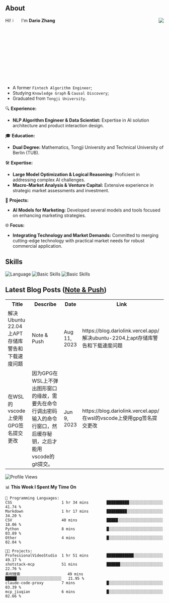 ## About

<img align="right" src="https://github-readme-stats.vercel.app/api?username=dario-github&show_icons=true&bg_color=00000000&hide_title=true&hide_border=true&include_all_commits=true&count_private=true&theme=transparent" />

Hi! <img src="https://media.giphy.com/media/hvRJCLFzcasrR4ia7z/giphy.gif" width="5%"> I'm **Dario Zhang**

- A former `Fintech Algorithm Engineer`;
- Studying `Knowledge Graph` & `Causal Discovery`;
- Graduated from `Tongji University`.

🔍 **Experience:**
- **NLP Algorithm Engineer & Data Scientist:** Expertise in AI solution architecture and product interaction design.

🎓 **Education:**
- **Dual Degree:** Mathematics, Tongji University and Technical University of Berlin (TUB).

🛠️ **Expertise:**
- **Large Model Optimization & Logical Reasoning:** Proficient in addressing complex AI challenges.
- **Macro-Market Analysis & Venture Capital:** Extensive experience in strategic market assessments and investment.

🚀 **Projects:**
- **AI Models for Marketing:** Developed several models and tools focused on enhancing marketing strategies.

🌐 **Focus:**
- **Integrating Technology and Market Demands:** Committed to merging cutting-edge technology with practical market needs for robust commercial application.


## Skills

![Language](https://skillicons.dev/icons?i=py,matlab,pytorch,latex,regex,mysql,sqlite)
![Basic Skills](https://skillicons.dev/icons?i=bash,git,linux,md)
![Basic Skills](https://skillicons.dev/icons?i=vim,vscode,jupyterlab)

## Latest Blog Posts ([Note & Push](https://blog.dariolink.vercel.app/))

<table>
  <tr><th>Title</th><th>Describe</th><th>Date</th><th>Link</th></tr>
  <!-- BLOG-POST-LIST:START --><tr><td>解决Ubuntu 22.04上APT存储库警告和下载速度问题</td><td>Note &amp; Push</td><td>Aug 11, 2023</td><td>https://blog.dariolink.vercel.app/解决ubuntu-2204上apt存储库警告和下载速度问题</td></tr><tr><td>在WSL的vscode上使用GPG签名提交更改</td><td>因为GPG在WSL上不弹出图形窗口的缘故，需要先在命令行调出密码输入的命令行窗口，然后缓存秘钥，之后才能用vscode的git提交。</td><td>Jun 9, 2023</td><td>https://blog.dariolink.vercel.app/在wsl的vscode上使用gpg签名提交更改</td></tr><!-- BLOG-POST-LIST:END -->
</table>

<!--START_SECTION:waka-->
![Profile Views](http://img.shields.io/badge/Profile%20Views-0-blue)

📊 **This Week I Spent My Time On** 

```text
💬 Programming Languages: 
CSS                      1 hr 34 mins        ██████████░░░░░░░░░░░░░░░   41.74 % 
Markdown                 1 hr 17 mins        █████████░░░░░░░░░░░░░░░░   34.20 % 
CSV                      40 mins             █████░░░░░░░░░░░░░░░░░░░░   18.06 % 
Python                   8 mins              █░░░░░░░░░░░░░░░░░░░░░░░░   03.89 % 
Other                    4 mins              █░░░░░░░░░░░░░░░░░░░░░░░░   02.04 % 

🐱‍💻 Projects: 
ProfessionalVideoStudio  1 hr 51 mins        ████████████░░░░░░░░░░░░░   49.17 % 
shotstack-mcp            51 mins             ██████░░░░░░░░░░░░░░░░░░░   22.76 % 
素材搜索                     49 mins             █████░░░░░░░░░░░░░░░░░░░░   21.95 % 
claude-code-proxy        7 mins              █░░░░░░░░░░░░░░░░░░░░░░░░   03.39 % 
mcp_jiuqian              6 mins              █░░░░░░░░░░░░░░░░░░░░░░░░   02.66 % 
```


<!--END_SECTION:waka-->
